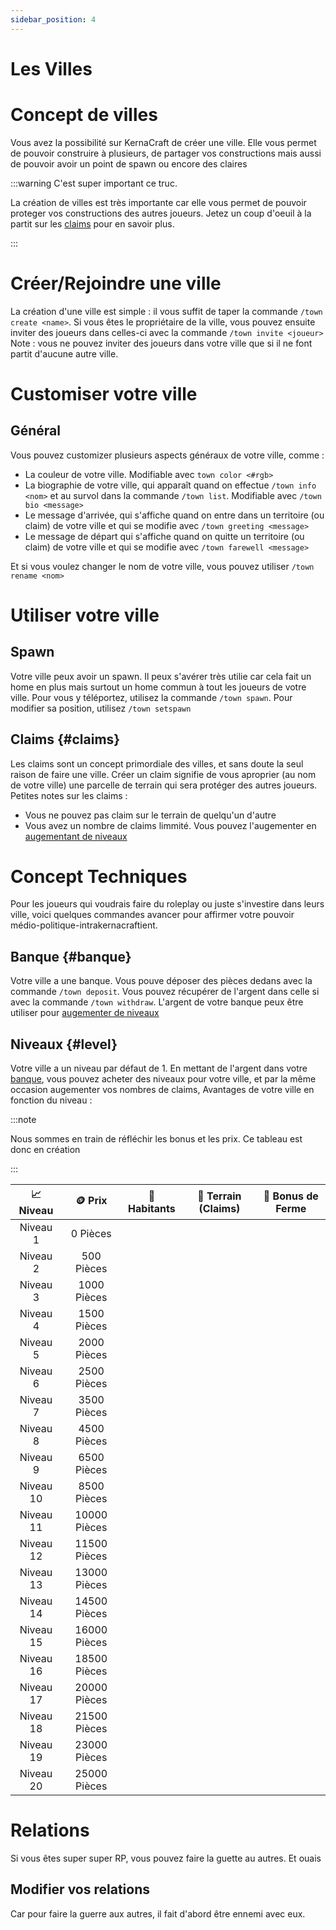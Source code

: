 ```yaml
---
sidebar_position: 4
---
```


# Les Villes
# Concept de villes
Vous avez la possibilité sur KernaCraft de créer une ville. Elle vous permet de pouvoir construire à plusieurs, de partager vos constructions mais aussi de pouvoir avoir un point de spawn ou encore des claires

:::warning C'est super important ce truc.

La création de villes est très importante car elle vous permet de pouvoir proteger vos constructions des autres joueurs. Jetez un coup d'oeuil à la partit
sur les [claims](#claims) pour en savoir plus.

:::

# Créer/Rejoindre une ville
La création d'une ville est simple : il vous suffit de taper la commande `/town create <name>`. Si vous êtes le propriétaire de la ville, vous pouvez ensuite inviter des joueurs dans celles-ci avec la commande `/town invite <joueur>`
Note : vous ne pouvez inviter des joueurs dans votre ville que si il ne font partit d'aucune autre ville.

# Customiser votre ville
## Général
Vous pouvez customizer plusieurs aspects généraux de votre ville, comme :
 - La couleur de votre ville. Modifiable avec `town color <#rgb>`
 - La biographie de votre ville, qui apparaît quand on effectue `/town info <nom>` et au survol dans la commande `/town list`. Modifiable avec `/town bio <message>`
 - Le message d'arrivée, qui s'affiche quand on entre dans un territoire (ou claim) de votre ville et qui se modifie avec `/town greeting <message>`
 - Le message de départ qui s'affiche quand on quitte un territoire (ou claim) de votre ville et qui se modifie avec `/town farewell <message>`

Et si vous voulez changer le nom de votre ville, vous pouvez utiliser `/town rename <nom>`

# Utiliser votre ville
## Spawn
Votre ville peux avoir un spawn. Il peux s'avérer très utilie car cela fait un home en plus mais surtout un home commun à tout les joueurs de votre ville. Pour vous y téléportez, utilisez la commande `/town spawn`. Pour modifier sa position, utilisez `/town setspawn`

## Claims {#claims}
Les claims sont un concept primordiale des villes, et sans doute la seul raison de faire une ville. Créer un claim signifie de vous aproprier (au nom de votre ville) une parcelle de terrain qui sera protéger des autres joueurs. Petites notes sur les claims :
- Vous ne pouvez pas claim sur le terrain de quelqu'un d'autre
- Vous avez un nombre de claims limmité. Vous pouvez l'augementer en [augementant de niveaux](#level)

# Concept Techniques
Pour les joueurs qui voudrais faire du roleplay ou juste s'investire dans leurs ville, voici quelques commandes avancer pour affirmer votre pouvoir médio-politique-intrakernacraftient.
## Banque {#banque}
Votre ville a une banque. Vous pouve déposer des pièces dedans avec la commande `/town deposit`. Vous pouvez récupérer de l'argent dans celle si avec la commande `/town withdraw`. L'argent de votre banque peux être utiliser pour [augementer de niveaux](#level)

## Niveaux {#level}
Votre ville a un niveau par défaut de 1. En mettant de l'argent dans votre [banque](#banque), vous pouvez acheter des niveaux pour votre ville, et par la même occasion augementer vos nombres de claims, 
Avantages de votre ville en fonction du niveau : 

:::note

Nous sommes en train de réfléchir les bonus et les prix. Ce tableau est donc en création

:::

| 📈 Niveau | 🪙 Prix | 👤 Habitants | 🏡 Terrain (Claims) | 🌾 Bonus de Ferme |
|:---------------:|:---------------:|:---------------:|:---------------:|:---------------:|
| Niveau 1 | 0 Pièces | 
| Niveau 2 | 500 Pièces | 
| Niveau 3 | 1000 Pièces | 
| Niveau 4 | 1500 Pièces | 
| Niveau 5 | 2000 Pièces | 
| Niveau 6 | 2500 Pièces | 
| Niveau 7 | 3500 Pièces | 
| Niveau 8 | 4500 Pièces | 
| Niveau 9 | 6500 Pièces | 
| Niveau 10 | 8500 Pièces | 
| Niveau 11 | 10000 Pièces | 
| Niveau 12 | 11500 Pièces | 
| Niveau 13 | 13000 Pièces | 
| Niveau 14 | 14500 Pièces | 
| Niveau 15 | 16000 Pièces | 
| Niveau 16 | 18500 Pièces | 
| Niveau 17 | 20000 Pièces | 
| Niveau 18 | 21500 Pièces | 
| Niveau 19 | 23000 Pièces | 
| Niveau 20 | 25000 Pièces | 

# Relations
Si vous êtes super super RP, vous pouvez faire la guette au autres. Et ouais
## Modifier vos relations
Car pour faire la guerre aux autres, il fait d'abord être ennemi avec eux.
